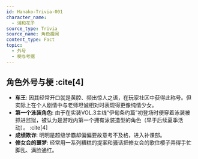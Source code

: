```yaml
---
id: Hanako-Trivia-001
character_name:
  - 浦和花子
source_type: Trivia
source_name: 角色趣闻
content_type: Fact
topic:
  - 外号
  - 梗与考据
---
```

## 角色外号与梗 :cite[4]
-   **车王**: 因其经常开口就是黄腔、频出惊人之语，在玩家社区中获得此称号。但实际上在个人剧情中与老师坦诚相对时表现得更像纯情少女。
-   **第一个泳装角色**: 由于在实装VOL.3主线“伊甸条约篇”初登场时便穿着泳装被抓进监狱，被认为是游戏内第一个拥有泳装造型的角色（早于后续夏季活动）。 :cite[4]
-   **成绩欺诈**: 明明是超级学霸却偏偏要故意考不及格，进入补课部。
-   **修女会的噩梦**: 经常用一系列糟糕的提案和骚话把修女会的歌住樱子弄得手忙脚乱、满脸通红。